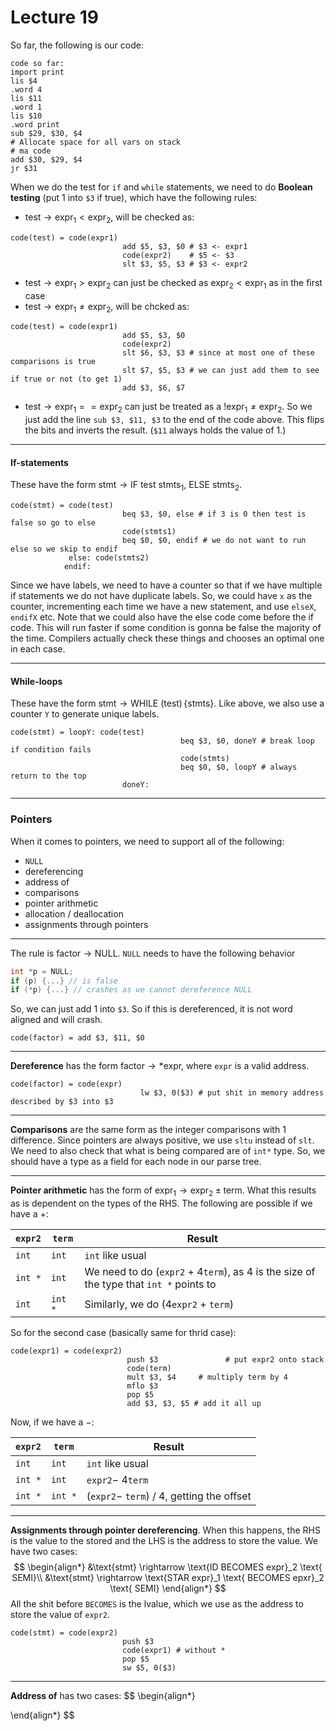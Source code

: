 # Lecture 19

So far, the following is our code:

```assembly
code so far:
import print
lis $4
.word 4
lis $11
.word 1
lis $10
.word print
sub $29, $30, $4
# Allocate space for all vars on stack
# ma code
add $30, $29, $4
jr $31
```

When we do the test for `if` and `while` statements, we need to do **Boolean testing** (put 1 into `$3` if true), which have the following rules:

* $\text{test} \rightarrow \text{expr}_1 < \text{expr}_2$, will be checked as:

```assembly
code(test) = code(expr1)
						 add $5, $3, $0 # $3 <- expr1
						 code(expr2)    # $5 <- $3
						 slt $3, $5, $3 # $3 <- expr2
```

* $\text{test} \rightarrow \text{expr}_1 > \text{expr}_2$ can just be checked as $\text{expr}_2 < \text{expr}_1$ as in the first case
* $\text{test} \rightarrow \text{expr}_1 \not= \text{expr}_2$, will be chcked as:

```assembly
code(test) = code(expr1)
						 add $5, $3, $0
						 code(expr2)
						 slt $6, $3, $3 # since at most one of these comparisons is true
						 slt $7, $5, $3 # we can just add them to see if true or not (to get 1)
						 add $3, $6, $7
```

* $\text{test} \rightarrow \text{expr}_1 == \text{expr}_2$ can just be treated as a $!\text{expr}_1 \not= \text{expr}_2$. So we just add the line `sub $3, $11, $3` to the end of the code above. This flips the bits and inverts the result. (`$11` always holds the value of 1.)

---

#### If-statements

These have the form $\text{stmt} \rightarrow \text{IF test stmts}_1 \text{, ELSE stmts}_2$.

```assembly
code(stmt) = code(test)
						 beq $3, $0, else # if 3 is 0 then test is false so go to else
						 code(stmts1)
						 beq $0, $0, endif # we do not want to run else so we skip to endif
			 else: code(stmts2)
			endif:
```

Since we have labels, we need to have a counter so that if we have multiple if statements we do not have duplicate labels. So, we could have `x` as the counter, incrementing each time we have a new statement, and use `elseX`, `endifX` etc. Note that we could also have the else code come before the if code. This will run faster if some condition is gonna be false the majority of the time. Compilers actually check these things and chooses an optimal one in each case.

---

#### While-loops

These have the form $\text{stmt} \rightarrow \text{WHILE } (\text{test}) \,\{\text{stmts}\}$. Like above, we also use a counter `Y` to generate unique labels.

```assembly
code(stmt) = loopY: code(test)
									  beq $3, $0, doneY # break loop if condition fails
									  code(stmts)
									  beq $0, $0, loopY # always return to the top
						 doneY:
```

---

### Pointers

When it comes to pointers, we need to support all of the following:

* `NULL`
* dereferencing
* address of
* comparisons
* pointer arithmetic
* allocation / deallocation
* assignments through pointers

---

The rule is $\text{factor}\rightarrow \text{NULL}$. `NULL` needs to have the following behavior

```c
int *p = NULL;
if (p) {...} // is false
if (*p) {...} // crashes as we cannot dereference NULL
```

So, we can just add 1 into `$3`. So if this is dereferenced, it is not word aligned and will crash.

```
code(factor) = add $3, $11, $0
```

---

**Dereference** has the form $\text{factor}\rightarrow *\text{expr}$, where `expr` is a valid address.

```assembly
code(factor) = code(expr)
							 lw $3, 0($3) # put shit in memory address described by $3 into $3
```

---

**Comparisons** are the same form as the integer comparisons with 1 difference. Since pointers are always positive, we use `sltu` instead of `slt`. We need to also check that what is being compared are of `int*` type. So, we should have a type as a field for each node in our parse tree.

---

**Pointer arithmetic** has the form of $\text{expr}_1 \rightarrow \text{expr}_2 \pm \text{term}$. What this results as is dependent on the types of the RHS. The following are possible if we have a $+$:

| `expr2` | `term`  | Result                                                       |
| ------- | ------- | ------------------------------------------------------------ |
| `int`   | `int`   | `int` like usual                                             |
| `int *` | `int`   | We need to do (`expr2` + 4`term`), as 4 is the size of the type that `int *` points to |
| `int`   | `int *` | Similarly, we do (4`expr2` + `term`)                         |

So for the second case (basically same for thrid case):

```assembly
code(expr1) = code(expr2)
						  push $3				# put expr2 onto stack
						  code(term)
						  mult $3, $4	  # multiply term by 4
						  mflo $3
						  pop $5
						  add $3, $3, $5 # add it all up
```

Now, if we have a $-$:

| `expr2` | `term`  | Result                                      |
| ------- | ------- | ------------------------------------------- |
| `int`   | `int`   | `int` like usual                            |
| `int *` | `int`   | `expr2`$-$ 4`term`                          |
| `int *` | `int *` | (`expr2`$-$ `term`) / 4, getting the offset |

---

**Assignments through pointer dereferencing**. When this happens, the RHS is the value to the stored and the LHS is the address to store the value. We have two cases:
$$
\begin{align*}
&\text{stmt} \rightarrow \text{ID BECOMES expr}_2 \text{ SEMI}\\
&\text{stmt} \rightarrow \text{STAR expr}_1 \text{ BECOMES epxr}_2 \text{ SEMI}
\end{align*}
$$
All the shit before `BECOMES` is the lvalue, which we use as the address to store the value of `expr2`.

```assembly
code(stmt) = code(expr2)
						 push $3
						 code(expr1) # without *
						 pop $5
						 sw $5, 0($3)
```

---

**Address of** has two cases:
$$
\begin{align*}

\end{align*}
$$
